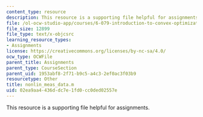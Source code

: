 ```yaml
---
content_type: resource
description: This resource is a supporting file helpful for assignments.
file: /ol-ocw-studio-app/courses/6-079-introduction-to-convex-optimization-fall-2009/02ea9aa4436ddc7e1fd0cc0ded02557e_nonlin_meas_data.m
file_size: 12899
file_type: text/x-objcsrc
learning_resource_types:
- Assignments
license: https://creativecommons.org/licenses/by-nc-sa/4.0/
ocw_type: OCWFile
parent_title: Assignments
parent_type: CourseSection
parent_uid: 1953abf8-2f71-b9c5-a4c3-2ef0ac3f03b9
resourcetype: Other
title: nonlin_meas_data.m
uid: 02ea9aa4-436d-dc7e-1fd0-cc0ded02557e
---
```

This resource is a supporting file helpful for assignments.